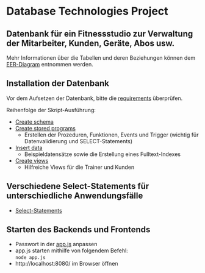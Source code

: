 # Database Technologies Project

## Datenbank für ein Fitnessstudio zur Verwaltung der Mitarbeiter, Kunden, Geräte, Abos usw.
Mehr Informationen über die Tabellen und deren Beziehungen können dem [EER-Diagram](database/EER_Diagram.mwb) entnommen werden.

## Installation der Datenbank

Vor dem Aufsetzen der Datenbank, bitte die [requirements](requirements.md) überprüfen.

Reihenfolge der Skript-Ausführung:

- [Create schema](database/create_gym_schema.sql)
- [Create stored programs](database/create_stored_program.sql)
  - Erstellen der Prozeduren, Funktionen, Events und Trigger (wichtig für Datenvalidierung und SELECT-Statements) 
- [Insert data](database/gym_data.sql)
  - Beispieldatensätze sowie die Erstellung eines Fulltext-Indexes 
- [Create views](database/views.sql)
  - Hilfreiche Views für die Trainer und Kunden
 
 ## Verschiedene Select-Statements für unterschiedliche Anwendungsfälle 
 
 - [Select-Statements](database/select_statements.sql)

## Starten des Backends und Frontends
- Passwort in der [app.js](webapp/app.js) anpassen
- app.js starten mithilfe von folgendem Befehl:  
  ```node app.js```
- http://localhost:8080/ im Browser öffnen
